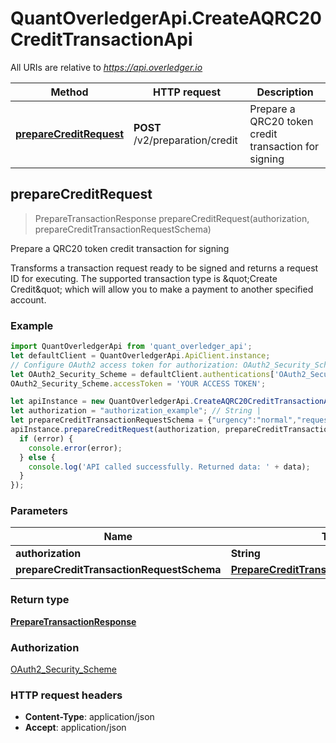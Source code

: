 # QuantOverledgerApi.CreateAQRC20CreditTransactionApi

All URIs are relative to *https://api.overledger.io*

Method | HTTP request | Description
------------- | ------------- | -------------
[**prepareCreditRequest**](CreateAQRC20CreditTransactionApi.md#prepareCreditRequest) | **POST** /v2/preparation/credit | Prepare a QRC20 token credit transaction for signing



## prepareCreditRequest

> PrepareTransactionResponse prepareCreditRequest(authorization, prepareCreditTransactionRequestSchema)

Prepare a QRC20 token credit transaction for signing

Transforms a transaction request ready to be signed and returns a request ID for executing. The supported transaction type is \&quot;Create Credit\&quot; which will allow you to make a payment to another specified account.

### Example

```javascript
import QuantOverledgerApi from 'quant_overledger_api';
let defaultClient = QuantOverledgerApi.ApiClient.instance;
// Configure OAuth2 access token for authorization: OAuth2_Security_Scheme
let OAuth2_Security_Scheme = defaultClient.authentications['OAuth2_Security_Scheme'];
OAuth2_Security_Scheme.accessToken = 'YOUR ACCESS TOKEN';

let apiInstance = new QuantOverledgerApi.CreateAQRC20CreditTransactionApi();
let authorization = "authorization_example"; // String | 
let prepareCreditTransactionRequestSchema = {"urgency":"normal","requestDetails":{"payee":[{"payment":{"amount":"0.0000001","unit":"TEST"},"payeeId":"0x8917cf2A57DF39D311a96c53FCCA76dAFB25392B"}],"overledgerSigningType":"overledger-javascript-library","message":"OVL Transaction Message","payer":[{"payerId":"0x08f0C8451eC8283638F35D863DfFD8c1e1b3E39d"}]},"location":{"technology":"Ethereum","network":"Ropsten Testnet"},"type":"Create Credit"}; // PrepareCreditTransactionRequestSchema | 
apiInstance.prepareCreditRequest(authorization, prepareCreditTransactionRequestSchema, (error, data, response) => {
  if (error) {
    console.error(error);
  } else {
    console.log('API called successfully. Returned data: ' + data);
  }
});
```

### Parameters


Name | Type | Description  | Notes
------------- | ------------- | ------------- | -------------
 **authorization** | **String**|  | 
 **prepareCreditTransactionRequestSchema** | [**PrepareCreditTransactionRequestSchema**](PrepareCreditTransactionRequestSchema.md)|  | 

### Return type

[**PrepareTransactionResponse**](PrepareTransactionResponse.md)

### Authorization

[OAuth2_Security_Scheme](../README.md#OAuth2_Security_Scheme)

### HTTP request headers

- **Content-Type**: application/json
- **Accept**: application/json


